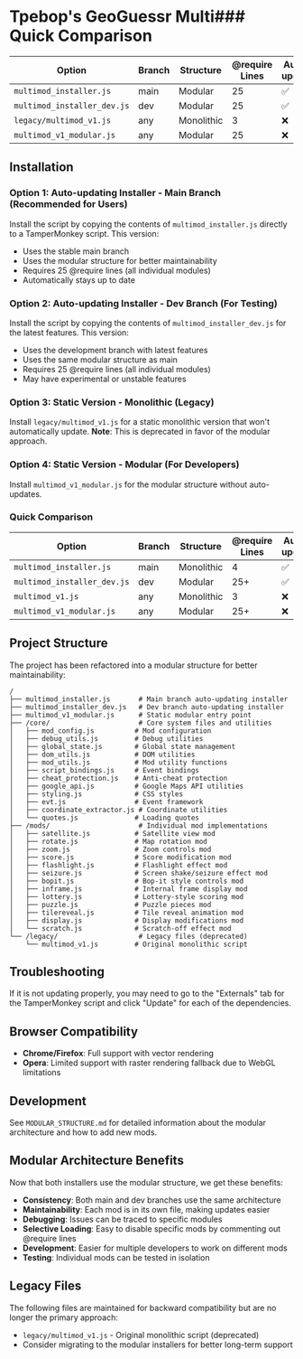 # Tpebop's GeoGuessr Multi### Quick Comparison

| Option | Branch | Structure | @require Lines | Auto-update | Best For |
|--------|--------|-----------|----------------|-------------|----------|
| `multimod_installer.js` | main | Modular | 25 | ✅ | Most users |
| `multimod_installer_dev.js` | dev | Modular | 25 | ✅ | Testers |
| `legacy/multimod_v1.js` | any | Monolithic | 3 | ❌ | Legacy/offline |
| `multimod_v1_modular.js` | any | Modular | 25 | ❌ | Developers |A collection of mods to make GeoGuessr more interesting and challenging in various ways.

## Installation

### Option 1: Auto-updating Installer - Main Branch (Recommended for Users)
Install the script by copying the contents of `multimod_installer.js` directly to a TamperMonkey script. This version:
- Uses the stable main branch
- Uses the modular structure for better maintainability
- Requires 25 @require lines (all individual modules)
- Automatically stays up to date

### Option 2: Auto-updating Installer - Dev Branch (For Testing)
Install the script by copying the contents of `multimod_installer_dev.js` for the latest features. This version:
- Uses the development branch with latest features
- Uses the same modular structure as main
- Requires 25 @require lines (all individual modules)
- May have experimental or unstable features

### Option 3: Static Version - Monolithic (Legacy)
Install `legacy/multimod_v1.js` for a static monolithic version that won't automatically update. **Note**: This is deprecated in favor of the modular approach.

### Option 4: Static Version - Modular (For Developers)
Install `multimod_v1_modular.js` for the modular structure without auto-updates.

### Quick Comparison

| Option | Branch | Structure | @require Lines | Auto-update | Best For |
|--------|--------|-----------|----------------|-------------|----------|
| `multimod_installer.js` | main | Monolithic | 4 | ✅ | Most users |
| `multimod_installer_dev.js` | dev | Modular | 25+ | ✅ | Testers |
| `multimod_v1.js` | any | Monolithic | 3 | ❌ | Offline use |
| `multimod_v1_modular.js` | any | Modular | 25+ | ❌ | Developers |

## Project Structure

The project has been refactored into a modular structure for better maintainability:

```
/
├── multimod_installer.js       # Main branch auto-updating installer
├── multimod_installer_dev.js   # Dev branch auto-updating installer  
├── multimod_v1_modular.js      # Static modular entry point
├── /core/                      # Core system files and utilities
│   ├── mod_config.js          # Mod configuration
│   ├── debug_utils.js         # Debug utilities
│   ├── global_state.js        # Global state management
│   ├── dom_utils.js           # DOM utilities
│   ├── mod_utils.js           # Mod utility functions
│   ├── script_bindings.js     # Event bindings
│   ├── cheat_protection.js    # Anti-cheat protection
│   ├── google_api.js          # Google Maps API utilities
│   ├── styling.js             # CSS styles
│   ├── evt.js                 # Event framework
│   ├── coordinate_extractor.js # Coordinate utilities
│   └── quotes.js              # Loading quotes
├── /mods/                      # Individual mod implementations
│   ├── satellite.js           # Satellite view mod
│   ├── rotate.js              # Map rotation mod
│   ├── zoom.js                # Zoom controls mod
│   ├── score.js               # Score modification mod
│   ├── flashlight.js          # Flashlight effect mod
│   ├── seizure.js             # Screen shake/seizure effect mod
│   ├── bopit.js               # Bop-it style controls mod
│   ├── inframe.js             # Internal frame display mod
│   ├── lottery.js             # Lottery-style scoring mod
│   ├── puzzle.js              # Puzzle pieces mod
│   ├── tilereveal.js          # Tile reveal animation mod
│   ├── display.js             # Display modifications mod
│   └── scratch.js             # Scratch-off effect mod
└── /legacy/                    # Legacy files (deprecated)
    └── multimod_v1.js         # Original monolithic script
```

## Troubleshooting

If it is not updating properly, you may need to go to the "Externals" tab for the TamperMonkey script and click "Update" for each of the dependencies.

## Browser Compatibility

- **Chrome/Firefox**: Full support with vector rendering
- **Opera**: Limited support with raster rendering fallback due to WebGL limitations

## Development

See `MODULAR_STRUCTURE.md` for detailed information about the modular architecture and how to add new mods.

## Modular Architecture Benefits

Now that both installers use the modular structure, we get these benefits:

- **Consistency**: Both main and dev branches use the same architecture
- **Maintainability**: Each mod is in its own file, making updates easier
- **Debugging**: Issues can be traced to specific modules
- **Selective Loading**: Easy to disable specific mods by commenting out @require lines
- **Development**: Easier for multiple developers to work on different mods
- **Testing**: Individual mods can be tested in isolation

## Legacy Files

The following files are maintained for backward compatibility but are no longer the primary approach:

- `legacy/multimod_v1.js` - Original monolithic script (deprecated)
- Consider migrating to the modular installers for better long-term support

